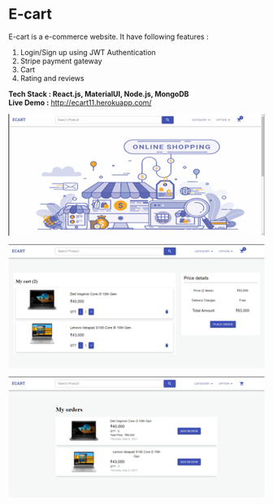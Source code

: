# E-cart
E-cart is a e-commerce website. It have following features :  
1. Login/Sign up using JWT Authentication  
2. Stripe payment gateway  
3. Cart
4. Rating and reviews  


**Tech Stack : React.js, MaterialUI, Node.js, MongoDB**  
**Live Demo :** http://ecart11.herokuapp.com/ 

![](https://github.com/RitikPandey1/E-cart/blob/master/pics/ecart.gif)

![](https://github.com/RitikPandey1/E-cart/blob/master/pics/cart.PNG)

![](https://github.com/RitikPandey1/E-cart/blob/master/pics/ecart2.PNG)
